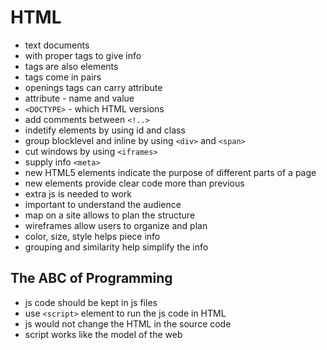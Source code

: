 # HTML 
- text documents 
- with proper tags to give info
- tags are also elements 
- tags come in pairs
- openings tags can carry attribute
- attribute - name and value
- `<DOCTYPE>` - which HTML versions 
- add comments between `<!..>` 
- indetify elements by using id and class
- group blocklevel and inline by using `<div>` and `<span>`
- cut windows by using `<iframes>`
- supply info `<meta>`
- new HTML5 elements indicate the purpose of different parts of a page
- new elements provide clear code more than previous
- extra js is needed to work
- important to understand the audience
- map on a site allows to plan the structure
- wireframes allow users to organize and plan
- color, size, style helps piece info
- grouping and similarity help simplify the info
## The ABC of Programming
- js code should be kept in js files
- use `<script>` element to run the js code in HTML
- js would not change the HTML in the source code
- script works like the model of the web
